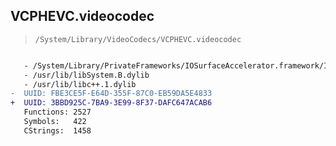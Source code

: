 ## VCPHEVC.videocodec

> `/System/Library/VideoCodecs/VCPHEVC.videocodec`

```diff

   - /System/Library/PrivateFrameworks/IOSurfaceAccelerator.framework/IOSurfaceAccelerator
   - /usr/lib/libSystem.B.dylib
   - /usr/lib/libc++.1.dylib
-  UUID: FBE3CE5F-E64D-355F-87C0-EB59DA5E4833
+  UUID: 3BBD925C-7BA9-3E99-8F37-DAFC647ACAB6
   Functions: 2527
   Symbols:   422
   CStrings:  1458

```
